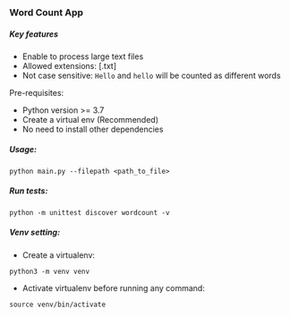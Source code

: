 ### Word Count App

##### Key features

- Enable to process large text files
- Allowed extensions: [.txt]
- Not case sensitive: `Hello` and `hello` will be counted as different words 


Pre-requisites:
- Python version >= 3.7
- Create a virtual env (Recommended)
- No need to install other dependencies





##### Usage:

`python main.py --filepath <path_to_file>`


##### Run tests:

`python -m unittest discover wordcount -v`



##### Venv setting:
- Create a virtualenv:

`python3 -m venv venv`

- Activate virtualenv before running any command:

`source venv/bin/activate`
